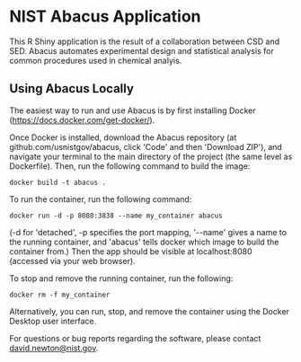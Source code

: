 # NIST Abacus Application

This R Shiny application is the result of a collaboration between CSD and SED. Abacus automates experimental design and statistical analysis for common procedures used in chemical analyis.

## Using Abacus Locally

The easiest way to run and use Abacus is by first installing Docker (https://docs.docker.com/get-docker/).

Once Docker is installed, download the Abacus repository (at github.com/usnistgov/abacus, click 'Code' and then 'Download ZIP'), and navigate your terminal to the main directory of the project (the same level as Dockerfile). Then, run the following command to build the image:
```
docker build -t abacus .
```
To run the container, run the following command:
```
docker run -d -p 8080:3838 --name my_container abacus
```
(-d for 'detached', -p specifies the port mapping, '--name' gives a name to the running container, and 'abacus' tells docker which image to build the container from.) Then the app should be visible at localhost:8080 (accessed via your web browser).

To stop and remove the running container, run the following:
```
docker rm -f my_container
```

Alternatively, you can run, stop, and remove the container using the Docker Desktop user interface.

For questions or bug reports regarding the software, please contact david.newton@nist.gov.
